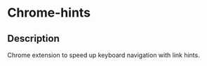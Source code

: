 Chrome-hints
============

Description
-----------
Chrome extension to speed up keyboard navigation with link hints.

